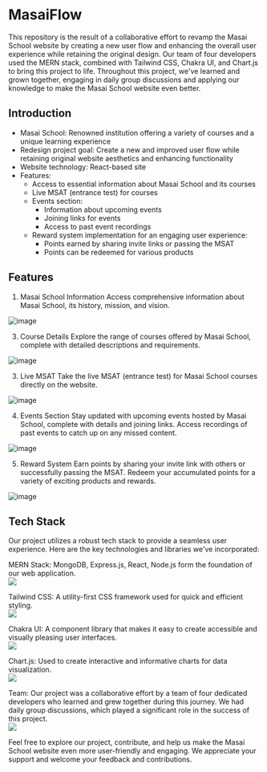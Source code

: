 # MasaiFlow
This repository is the result of a collaborative effort to revamp the Masai School website by creating a new user flow and enhancing the overall user experience while retaining the original design. Our team of four developers used the MERN stack, combined with Tailwind CSS, Chakra UI, and Chart.js to bring this project to life. Throughout this project, we've learned and grown together, engaging in daily group discussions and applying our knowledge to make the Masai School website even better.

## Introduction
<ul>
  <li>Masai School: Renowned institution offering a variety of courses and a unique learning experience</li>
  <li>Redesign project goal: Create a new and improved user flow while retaining original website aesthetics and enhancing functionality</li>
  <li>Website technology: React-based site</li>
  <li>Features:
    <ul>
      <li>Access to essential information about Masai School and its courses</li>
      <li>Live MSAT (entrance test) for courses</li>
      <li>Events section:
        <ul>
          <li>Information about upcoming events</li>
          <li>Joining links for events</li>
          <li>Access to past event recordings</li>
        </ul>
      </li>
      <li>Reward system implementation for an engaging user experience:
        <ul>
          <li>Points earned by sharing invite links or passing the MSAT</li>
          <li>Points can be redeemed for various products</li>
        </ul>
      </li>
    </ul></li></ul>

## Features
1. Masai School Information
Access comprehensive information about Masai School, its history, mission, and vision.

<p align='center'>

  ![image](https://github.com/karnking/Masai-Flow/assets/68837552/bd607a38-5d7b-4c95-8459-9e54c80dc650)
</p>

3. Course Details
Explore the range of courses offered by Masai School, complete with detailed descriptions and requirements.

![image](https://github.com/ashukmt/Project-MERN/assets/68837552/0de15f03-6062-46c5-b024-0fe8ca072d52)

3. Live MSAT
Take the live MSAT (entrance test) for Masai School courses directly on the website.

![image](https://github.com/ashukmt/Project-MERN/assets/68837552/180e85d6-6d96-4ebf-9c26-106e7b02a381)

4. Events Section
Stay updated with upcoming events hosted by Masai School, complete with details and joining links.
Access recordings of past events to catch up on any missed content.

![image](https://github.com/ashukmt/Project-MERN/assets/68837552/42814da8-dbd2-44b2-935c-ad20c17922e9)

5. Reward System
Earn points by sharing your invite link with others or successfully passing the MSAT.
Redeem your accumulated points for a variety of exciting products and rewards.

![image](https://github.com/ashukmt/Project-MERN/assets/68837552/5b8ee0f7-b81d-4085-a473-4c46aaa423d7)

## Tech Stack
Our project utilizes a robust tech stack to provide a seamless user experience. Here are the key technologies and libraries we've incorporated:

MERN Stack: MongoDB, Express.js, React, Node.js form the foundation of our web application.<br/>
<img src="https://skillicons.dev/icons?i=mongodb,express,react,nodejs" />

Tailwind CSS: A utility-first CSS framework used for quick and efficient styling.<br/>
<img src="https://skillicons.dev/icons?i=tailwind" />

Chakra UI: A component library that makes it easy to create accessible and visually pleasing user interfaces.<br/>
<img src="https://skillicons.dev/icons?i=fastapi" />

Chart.js: Used to create interactive and informative charts for data visualization.<br/>
<img src="https://skillicons.dev/icons?i=matlab" />

Team: Our project was a collaborative effort by a team of four dedicated developers who learned and grew together during this journey. We had daily group discussions, which played a                 significant role in the success of this project. <br/>
<img src="https://skillicons.dev/icons?i=discord" />

Feel free to explore our project, contribute, and help us make the Masai School website even more user-friendly and engaging. We appreciate your support and welcome your feedback and contributions.
